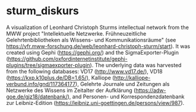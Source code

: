 # sturm_diskurs
A visualization of Leonhard Christoph Sturms intellectual network from the MWW project "Intellektuelle Netzwerke. Frühneuzeitliche Gelehrtenbibliotheken als Wissens- und Kommunikationsräume" (see https://vfr.mww-forschung.de/web/leonhard-christoph-sturm/start). It was created using Gephi (https://gephi.org/) and the SigmaExporter-Plugin (https://github.com/oxfordinternetinstitute/gephi-plugins/tree/sigmaexporter-plugin). The underlying data was harvested from the following databases: VD17 (http://www.vd17.de/), VD18 (https://kxp.k10plus.de/DB=1.65/), Kalliope (http://kalliope-verbund.info/gnd/117364177), Gelehrte Journale und Zeitungen als Netzwerke des Wissens im Zeitalter der Aufklärung (https://adw-goe.de/gjz18/datenbank/), and Personen- und Korrespondenzdatenbank zur Leibniz-Edition (https://leibniz.uni-goettingen.de/persons/view/987).
